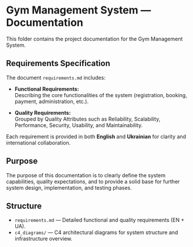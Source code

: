 # Gym Management System — Documentation

This folder contains the project documentation for the Gym Management System.

## Requirements Specification

The document `requirements.md` includes:

- **Functional Requirements:**  
  Describing the core functionalities of the system (registration, booking, payment, administration, etc.).

- **Quality Requirements:**  
  Grouped by Quality Attributes such as Reliability, Scalability, Performance, Security, Usability, and Maintainability.

Each requirement is provided in both **English** and **Ukrainian** for clarity and international collaboration.

## Purpose

The purpose of this documentation is to clearly define the system capabilities, quality expectations, and to provide a solid base for further system design, implementation, and testing phases.

## Structure

- `requirements.md` — Detailed functional and quality requirements (EN + UA).
- `c4_diagrams/` —  C4 architectural diagrams for system structure and infrastructure overview.


